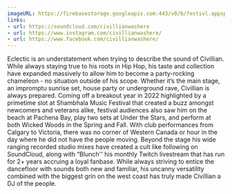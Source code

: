 ```yaml
---
imageURL: https://firebasestorage.googleapis.com:443/v0/b/festivl.appspot.com/o/userContent%2FB49F7993-86C4-4F5C-9D5C-7353AAAB9679.png?alt=media&token=eb4d19b2-f1d2-451f-9fe0-ca4617d8ba81
links:
- url: https://soundcloud.com/civillianwashere
- url: https://www.instagram.com/civillianwashere/
- url: https://www.facebook.com/civillianwashere/
---
```

Eclectic is an understatement when trying to describe the sound of Civillian. While always staying true to his roots in Hip Hop, his taste and collection have expanded massively to allow him to become a party-rocking chameleon - no situation outside of his scope. Whether it’s the main stage, an impromptu sunrise set, house party or underground rave, Civillian is always prepared. Coming off a breakout year in 2022 highlighted by a primetime slot at Shambhala Music Festival that created a buzz amongst newcomers and veterans alike, festival audiences also saw him on the beach at Pachena Bay, play two sets at Under the Stars, and perform at both Wicked Woods in the Spring and Fall. With club performances from Calgary to Victoria, there was no corner of Western Canada or hour in the day where he did not have the people moving. Beyond the stage his wide ranging recorded studio mixes have created a cult like following on SoundCloud, along with “Blunch'' his monthly Twitch livestream that has run for 2+ years accruing a loyal fanbase. While always striving to entice the dancefloor with sounds both new and familiar, his uncanny versatility combined with the biggest grin on the west coast has truly made Civillian a DJ of the people.